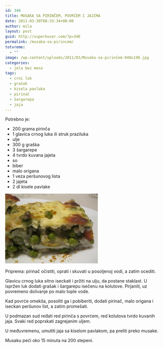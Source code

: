 ```yaml
---
id: 346
title: MUSAKA SA PIRINČEM, POVRĆEM I JAJIMA
date: 2011-03-30T08:33:34+00:00
author: mila
layout: post
guid: http://superkuvar.com/?p=346
permalink: /musaka-sa-pirincem/
totvreme:
  - ""
image: /wp-content/uploads/2011/03/Musaka-sa-pirinčem-940x198.jpg
categories:
  - jela bez mesa
tags:
  - crni luk
  - grašak
  - kisela pavlaka
  - pirinač
  - šargarepa
  - jaja
---
```

Potrebno je:

  * 200 grama pirinča
  * 1 glavica crnog luka ili struk praziluka
  * ulje
  * 300 g graška
  * 3 šargarepe
  * 4 tvrdo kuvana jajeta
  * so
  * biber
  * malo origana
  * 1 veza peršunovog lista
  * 2 jajeta
  * 2 dl kisele pavlake

<img class="alignnone size-medium wp-image-2641" title="Musaka sa pirinčem" src="/wp-content/uploads/2011/03/Musaka-sa-pirinčem-300x225.jpg" alt="" width="300" height="225" /> 

Priprema: pirinač očistiti, oprati i skuvati u posoljenoj vodi, a zatim ocediti.

Glavicu crnog luka sitno iseckati i pržiti na ulju, da postane staklast. U ispržen luk dodati grašak i šargarepu isečenu na kolutove. Pirjaniti, uz povremeno dolivanje po malo tople vode.

Kad povrće omekša, posoliti ga i pobiberiti, dodati pirinač, malo origana i iseckan peršunov list, a zatim promešati.

U podmazan sud ređati red pirinča s povrćem, red kolutova tvrdo kuvanih jaja. Svaki red poprskati zagrejanim uljem.

U međuvremenu, umutiti jaja sa kiselom pavlakom, pa preliti preko musake.

Musaku peći oko 15 minuta na 200 stepeni.